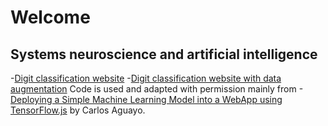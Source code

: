 
# Welcome
## Systems neuroscience and artificial intelligence
-[Digit classification website](https://username.github.io/digit_classification_website/tfjs.html)
-[Digit classification website with data augmentation](https://username.github.io/digit_classification_website_with_data_augmentation/tfjs.html)
Code is used and adapted with permission mainly from
-[Deploying a Simple Machine Learning Model into a WebApp using TensorFlow.js](https://towardsdatascience.com/deploying-a-simple-machine-learning-model-into-a-webapp-using-tensorflow-js-3609c297fb04) by Carlos Aguayo.
